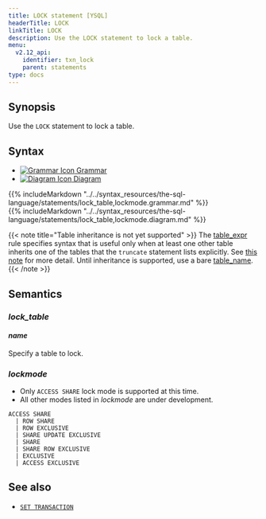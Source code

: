 ```yaml
---
title: LOCK statement [YSQL]
headerTitle: LOCK
linkTitle: LOCK
description: Use the LOCK statement to lock a table.
menu:
  v2.12_api:
    identifier: txn_lock
    parent: statements
type: docs
---
```


## Synopsis

Use the `LOCK` statement to lock a table.

## Syntax

<ul class="nav nav-tabs nav-tabs-yb">
  <li >
    <a href="#grammar" class="nav-link active" id="grammar-tab" data-toggle="tab" role="tab" aria-controls="grammar" aria-selected="true">
      <img src="/icons/file-lines.svg" alt="Grammar Icon">
      Grammar
    </a>
  </li>
  <li>
    <a href="#diagram" class="nav-link" id="diagram-tab" data-toggle="tab" role="tab" aria-controls="diagram" aria-selected="false">
      <img src="/icons/diagram.svg" alt="Diagram Icon">
      Diagram
    </a>
  </li>
</ul>

<div class="tab-content">
  <div id="grammar" class="tab-pane fade show active" role="tabpanel" aria-labelledby="grammar-tab">
  {{% includeMarkdown "../../syntax_resources/the-sql-language/statements/lock_table,lockmode.grammar.md" %}}
  </div>
  <div id="diagram" class="tab-pane fade" role="tabpanel" aria-labelledby="diagram-tab">
  {{% includeMarkdown "../../syntax_resources/the-sql-language/statements/lock_table,lockmode.diagram.md" %}}
  </div>
</div>

{{< note title="Table inheritance is not yet supported" >}}
The [table_expr](../../../syntax_resources/grammar_diagrams/#table-expr) rule specifies syntax that is useful only when at least one other table inherits one of the tables that the `truncate` statement lists explicitly. See [this note](../ddl_alter_table#table-expr-note) for more detail. Until inheritance is supported, use a bare [table_name](../../../syntax_resources/grammar_diagrams/#table-name).
{{< /note >}}

## Semantics

### *lock_table*

#### *name*

Specify a table to lock.

### *lockmode*

- Only `ACCESS SHARE` lock mode is supported at this time.
- All other modes listed in *lockmode* are under development.

```
ACCESS SHARE
  | ROW SHARE
  | ROW EXCLUSIVE
  | SHARE UPDATE EXCLUSIVE
  | SHARE
  | SHARE ROW EXCLUSIVE
  | EXCLUSIVE
  | ACCESS EXCLUSIVE
```

## See also

- [`SET TRANSACTION`](../txn_set)

